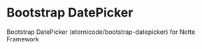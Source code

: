 Bootstrap DatePicker
===============

Bootstrap DatePicker (eternicode/bootstrap-datepicker) for Nette Framework


